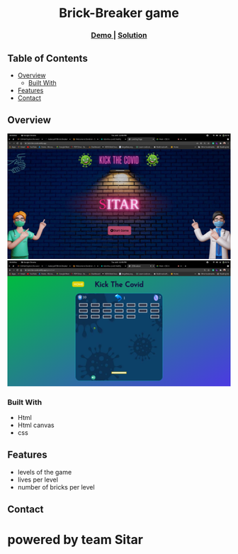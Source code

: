 <!-- Please update value in the {}  -->

<h1 align="center">Brick-Breaker game</h1>

<div align="center">
  <h3>
    <a href="https://kick-the-covid.netlify.app/">
      Demo
    </a>
    <span> | </span>
    <a href="https://github.com/Audarya07/Brick-Breaker">
      Solution
    </a>
  </h3>
</div>

<!-- TABLE OF CONTENTS -->

## Table of Contents

- [Overview](#overview)
  - [Built With](#built-with)
- [Features](#features)
- [Contact](#contact)


<!-- OVERVIEW -->

## Overview

![screenshot](./images/img1.png)
![screenshot](./images/img2.png)
### Built With

<!-- This section should list any major frameworks that you built your project using. Here are a few examples.-->

- Html
- Html canvas
- css

## Features

- levels of the game 
- lives per level
- number of bricks per level

## Contact

<h1>powered by <span styles="color:blue" >team Sitar</span></h1>
